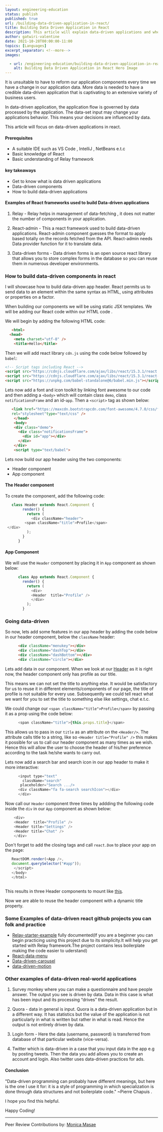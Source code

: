 ```yaml
---
layout: engineering-education
status: publish
published: true
url: /building-data-driven-application-in-react/
title: Building Data Driven Application in React 
description: This article will explain data-driven applications and where they can be used. We will also discuss how we can build one using React.
author: gatwiri-valentine
date: 2021-10-28T00:00:00-11:00
topics: [Languages]
excerpt_separator: <!--more-->
images:

  - url: /engineering-education/building-data-driven-application-in-react/hero.jpg
    alt: Building Data Driven Application in React Hero Image
---
```


It is unsuitable to have to reform our application components every time we have a change in our application data. More data is needed to have a credible data-driven application that is captivating to an extensive variety of business users.

<!--more-->

In data-driven application, the application flow is governed by data processed by the application. The data-set input may change your applications behavior. This means your decisions are influenced by data.

This article will focus on data-driven applications in react.

#### Prerequisites

- A suitable IDE such as VS Code , IntelliJ , NetBeans e.t.c
- Basic knowledge of React
- Basic understanding of Relay framework

#### key takeaways

- Get to know what is data driven applications
- Data-driven components
- How to build data-driven applications

#### Examples of React frameworks used to build Data-driven applications

1. Relay - Relay helps in management of data-fetching , it does not matter the number of components in your application.

2. React-admin - This a react framework used to build data-driven applications. React-admin component guesses the format to apply based totally on the records fetched from the API. React-admin needs Data provider function for it to translate data.

3. Data-driven forms - Data driven forms is an open source react library that allows you to store complex forms in the database so you can reuse them in numerous developer environments.

### How to build data-driven components in react
I will showcase how to build data-driven app header. React permits us to send data to an element within the same syntax as HTML, using attributes or properties on a factor.

When building our components we will be using static JSX templates. We will be adding our React code within our HTML code .

We will begin by adding the following HTML code:

```html
   <html>
  <head>
    <meta charset="utf-8" />
    <title>Hello</title>
 ```
 
Then we will add react library `cdn.js` using the code below followed by `babel`:

```html
<!-- Script tags including React -->
<script src="https://cdnjs.cloudflare.com/ajax/libs/react/15.3.1/react.min.js"></script>
<script src="https://cdnjs.cloudflare.com/ajax/libs/react/15.3.1/react-dom.min.js"></script>
<script src="https://unpkg.com/babel-standalone@6/babel.min.js"></script>
```
 
Lets now add a font and icon toolkit by linking font awesome to our code and then adding a `<body>` which will contain class `demo`, class `notificationsFrame` and an id-`app`. Then a `<script>` tag as shown below:

```html
   <link href="https://maxcdn.bootstrapcdn.com/font-awesome/4.7.0/css/font-awesome.min.css"
   rel="stylesheet"type="text/css" />
    </head>
    <body>
    <div class="demo">
      <div class="notificationsFrame">
        <div id="app"></div>
      </div>
    </div>
    <script type="text/babel">
  ```

Lets now build our app header using the two components:
- Header component
- App component
     
#### The Header component
To create the component, add the following code:

```js
   class Header extends React.Component {
        render() {
          return (
            <div className="header">
         <span className="title">Profile</span>
 </div>
          );
        }
      }
```

#### App Component
We will use the `Header` component by placing it in `App` component as shown below:

```js
      class App extends React.Component {
        render() {
          return (
            <div>
            <Header  title="Profile" />
            </div>
          );
        }
```

### Going data-driven

So now, lets add some features in our app header by adding the code below in our header component, below the `className` header:

```html
      <div className="menukey"></div>
      <div className="dashTop"></div>
      <div className="dashBottom"></div>
      <div className="circle"></div>
```

Lets add data in our component. When we look at our [Header](https://codepen.io/1-creator/pen/qBXWVXd) as it is right now, the header component only has profile as our title.

This means we can not set the title to anything else. It would be satisfactory for us to reuse it in different elements/components of our page, the title of profile is not suitable for every use. Subsequently we could tell react what we want for you to set the title to something else like settings, chat e.t.c.

We could change our `<span className="title">Profile</span>` by passing it as a prop using the code below:

```js
      <span className="title">{this.props.title}</span>
```  

This allows us to pass in our `title` as an attribute on the `<Header/>`. The attribute calls title to a string, like so `<Header title="Profile" />` this makes it possible for us to call our header component as many times as we wish. Hence this will allow the user to choose the header of his/her preference according to the task he/she wants to carry out.

Lets now add a search bar and search icon in our app header to make it more interactive:

```js
      <input type="text"
        className="search"
       placeholder="Search .../>
      <div className="fa fa-search searchIcon"></div>
      </div>
```

Now call our `Header` component three times by addding the following code inside the `div` in our `App` component as shown below:

```js
    <div>
    <Header  title="Profile" />
    <Header title="Settings" />
    <Header title="Chat" />
    </div>
```

Don't forget to add the closing tags and call `react.Dom` to place your app on the page:

```js
   ReactDOM.render(<App />,
   document.querySelector("#app"));
    </script>
   </body>
   </html>
   
```
This results in three Header components to mount like [this](https://codepen.io/1-creator/full/XWarzzL).

Now we are able to reuse the header component with a dynamic title property.

### Some Examples of data-driven react github projects you can folk and practice

- [Relay-starter-example](https://github.com/1-creator/relay-starter-example) fully documented(If you are a beginner you can begin practicing using this project due to its simplicity.It will help you get started with Relay framework.The project contains less boilerplate making the code easier to uderstand)
- [React-data-menu](https://github.com/dkozar/react-data-menu)
- [Data-driven-carousel](https://github.com/JasonShin/React-Carousel-Data-Driven)
- [data-driven-motion](https://github.com/tkh44/data-driven-motion)

### Other examples of data-driven real-world applications

1. Survey monkey where you can make a questionnaire and have people answer. The output you see is driven by data. Data in this case is what has been input and its processing “drives” the result.

2.  Quora - data in general is input. Quora is a data-driven application but in a different way. It has statistics but the value of the application is not particularly in what is written but rather in what is read. Hence the output is not entirely driven by data.

3. Login form - Here the data (username, password) is transferred from database of that particular website (vice-versa).

4. Twitter which is data-driven in a case that you input data in the app e.g by posting tweets. Then the data you add allows you to create an account and login. Also twitter uses data-driven practices for ads.

#### Conclusion

"Data-driven programming can probably have different meanings, but here is the one I use it for: it is a style of programming in which specialization is done through data structures and not boilerplate code." ~Pierre Chapuis .

I hope you find this helpful.

Happy Coding!

---
Peer Review Contributions by: [Monica Masae](/engineering-education/authors/monica-masae/)
